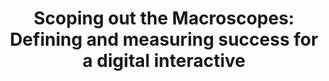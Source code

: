 ---
dateStart: 2017-07-12
dateEnd: 2017-07-15
title: "Scoping out the Macroscopes: Defining and measuring success for a digital interactive"
venue: "AMM Annual Conference"
organizer: Lisel Record
credit:
city: Des Moines
state: IA
country: USA
pdfLink: 20170712-amm-annual-conference.pdf
venueImages:
---